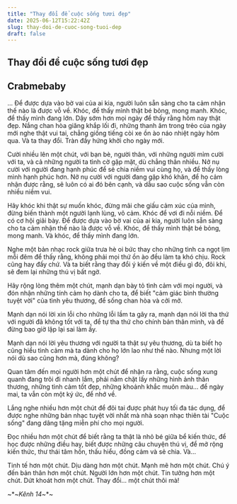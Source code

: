 ```yaml
---
title: "Thay đổi để cuộc sống tươi đẹp"
date: 2025-06-12T15:22:42Z
slug: thay-doi-de-cuoc-song-tuoi-dep
draft: false
---
```


## Thay đổi để cuộc sống tươi đẹp

## Crabmebaby

... Để được dựa vào bờ vai của ai kia, người luôn sẵn sàng cho ta cảm nhận thế nào là được vỗ về. Khóc, để thấy mình thật bé bỏng, mong manh. Khóc, để thấy mình đang lớn.
Dậy sớm hơn mọi ngày để thấy rằng hôm nay thật đẹp. Nắng chan hòa giăng khắp lối đi, những thanh âm trong trẻo của ngày mới nghe thật vui tai, chẳng giống tiếng còi xe ồn ào náo nhiệt ngày hôm qua. Và ta thay đổi. Tràn đầy hứng khởi cho ngày mới.
 
Cười nhiều lên một chút, với bạn bè, người thân, với những người mỉm cười với ta, và cả những người ta tình cờ gặp mặt, dù chẳng thân nhiều. Nở nụ cười với người đang hạnh phúc để sẻ chia niềm vui cùng họ, và để thấy lòng mình hạnh phúc hơn. Nở nụ cười với người đang gặp khó khăn, để họ cảm nhận được rằng, sẽ luôn có ai đó bên cạnh, và dẫu sao cuộc sống vẫn còn nhiều niềm vui.
 
Hãy khóc khi thật sự muốn khóc, đừng mãi che giấu cảm xúc của mình, đừng biến thành một người lạnh lùng, vô cảm. Khóc để vơi đi nỗi niềm. Để có cơ hội giãi bày. Để được dựa vào bờ vai của ai kia, người luôn sẵn sàng cho ta cảm nhận thế nào là được vỗ về. Khóc, để thấy mình thật bé bỏng, mong manh. Và khóc, để thấy mình đang lớn.
 
Nghe một bản nhạc rock giữa trưa hè oi bức thay cho những tình ca ngọt lịm mỗi đêm để thấy rằng, không phải mọi thứ ồn ào đều làm ta khó chịu. Rock cũng hay đấy chứ. Và ta biết rằng thay đổi ý kiến về một điều gì đó, đôi khi, sẽ đem lại những thú vị bất ngờ.
 
Hãy rộng lòng thêm một chút, mạnh dạn bày tỏ tình cảm với mọi người, và đón nhận những tính cảm họ dành cho ta, để biết "cảm giác bình thường tuyệt vời" của tình yêu thương, để sống chan hòa và cởi mở.

Mạnh dạn nói lời xin lỗi cho những lỗi lầm ta gây ra, mạnh dạn nói lời tha thứ với người đã không tốt với ta, để tự tha thứ cho chính bản thân mình, và để đừng bao giờ lặp lại sai làm ấy.
 
Mạnh dạn nói lời yêu thương với người ta thật sự yêu thương, dù ta biết họ cũng hiểu tình cảm mà ta dành cho họ lớn lao như thế nào. Nhưng một lời nói dù sao cũng hơn mà, đúng không?
 
Quan tâm đến mọi người hơn một chút để nhận ra rằng, cuộc sống xung quanh đang trôi đi nhanh lắm, phải nắm chặt lấy những hình ảnh thân thương, những tình cảm tốt đẹp, những khoảnh khắc muôn màu... để ngày mai, ta vẫn còn một ký ức, để nhớ về.
 
Lắng nghe nhiều hơn một chút để đôi tai được phát huy tối đa tác dụng, để được nghe những bản nhạc tuyệt vời nhất mà nhà soạn nhạc thiên tài "Cuộc sống" đang dâng tặng miễn phí cho mọi người.
 
Đọc nhiều hơn một chút để biết rằng ta thật là nhỏ bé giữa bể kiến thức, để học được những điều hay, biết được những câu chuyện thú vị, để mở rộng kiến thức, thư thái tâm hồn, thấu hiểu, đồng cảm và sẻ chia.
Và...
 
Tinh tế hơn một chút. Dịu dàng hơn một chút. Mạnh mẽ hơn một chút. Chú ý đến bản thân hơn một chút. Người lớn hơn một chút. Tin tưởng hơn một chút. Dứt khoát hơn một chút. Thay đổi... một chút thôi mà!

~*~*Kênh 14*~*~